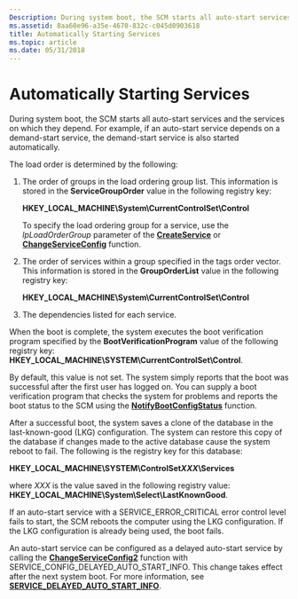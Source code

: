 ```yaml
---
Description: During system boot, the SCM starts all auto-start services and the services on which they depend. For example, if an auto-start service depends on a demand-start service, the demand-start service is also started automatically.
ms.assetid: 8aa60e96-a35e-4670-832c-c045d0903618
title: Automatically Starting Services
ms.topic: article
ms.date: 05/31/2018
---
```


# Automatically Starting Services

During system boot, the SCM starts all auto-start services and the services on which they depend. For example, if an auto-start service depends on a demand-start service, the demand-start service is also started automatically.

The load order is determined by the following:

1.  The order of groups in the load ordering group list. This information is stored in the **ServiceGroupOrder** value in the following registry key:

    **HKEY\_LOCAL\_MACHINE\\System\\CurrentControlSet\\Control**

    To specify the load ordering group for a service, use the *lpLoadOrderGroup* parameter of the [**CreateService**](/windows/desktop/api/Winsvc/nf-winsvc-createservicea) or [**ChangeServiceConfig**](/windows/desktop/api/Winsvc/nf-winsvc-changeserviceconfiga) function.

2.  The order of services within a group specified in the tags order vector. This information is stored in the **GroupOrderList** value in the following registry key:

    **HKEY\_LOCAL\_MACHINE\\System\\CurrentControlSet\\Control**

3.  The dependencies listed for each service.

When the boot is complete, the system executes the boot verification program specified by the **BootVerificationProgram** value of the following registry key: **HKEY\_LOCAL\_MACHINE\\SYSTEM\\CurrentControlSet\\Control**.

By default, this value is not set. The system simply reports that the boot was successful after the first user has logged on. You can supply a boot verification program that checks the system for problems and reports the boot status to the SCM using the [**NotifyBootConfigStatus**](/windows/desktop/api/Winsvc/nf-winsvc-notifybootconfigstatus) function.

After a successful boot, the system saves a clone of the database in the last-known-good (LKG) configuration. The system can restore this copy of the database if changes made to the active database cause the system reboot to fail. The following is the registry key for this database:

**HKEY\_LOCAL\_MACHINE\\SYSTEM\\ControlSet*XXX*\\Services**

where *XXX* is the value saved in the following registry value: **HKEY\_LOCAL\_MACHINE\\System\\Select\\LastKnownGood**.

If an auto-start service with a SERVICE\_ERROR\_CRITICAL error control level fails to start, the SCM reboots the computer using the LKG configuration. If the LKG configuration is already being used, the boot fails.

An auto-start service can be configured as a delayed auto-start service by calling the [**ChangeServiceConfig2**](/windows/desktop/api/Winsvc/nf-winsvc-changeserviceconfig2a) function with SERVICE\_CONFIG\_DELAYED\_AUTO\_START\_INFO. This change takes effect after the next system boot. For more information, see [**SERVICE\_DELAYED\_AUTO\_START\_INFO**](/windows/desktop/api/Winsvc/ns-winsvc-service_delayed_auto_start_info).

 

 



